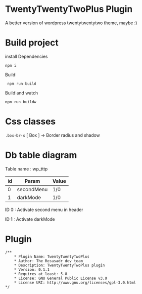 # TwentyTwentyTwoPlus Plugin

A better version of wordpress twentytwentytwo theme, maybe :)

# Build project

install Dependencies

`npm i`

Build

` npm run build`

Build and watch

`npm run buildw`

# Css classes

`.box-br-s` [ Box ] -> Border radius and shadow

# Db table diagram

Table name : wp_tttp

| id  | Param      | Value      |
| --- | ---------- | ---------- |
| 0   | secondMenu | 1/0 |
| 1   | darkMode   | 1/0 |

ID 0 : Activate second menu in header

ID 1 : Activate darkMode

# Plugin

```
/**
    * Plugin Name: TwentyTwentyTwoPlus
    * Author: The Resasadr dev team
    * Description: TwentyTwentyTwoPlus plugin
    * Version: 0.1.1
    * Requires at least: 5.8
    * License: GNU General Public License v3.0
    * License URI: http://www.gnu.org/licenses/gpl-3.0.html
*/
```
